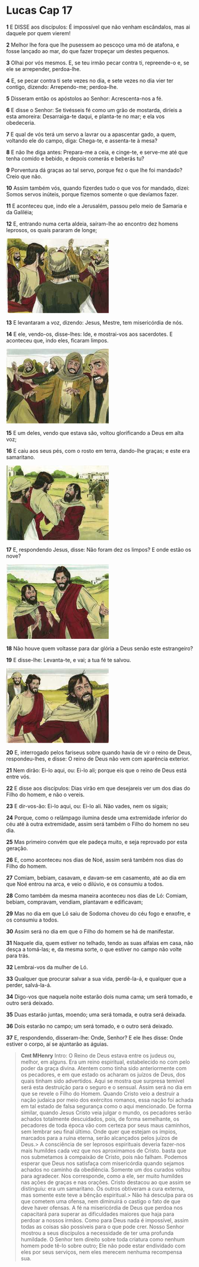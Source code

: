 # Lucas Cap 17

**1** 	E DISSE aos discípulos: É impossível que não venham escândalos, mas ai daquele por quem vierem!

**2** 	Melhor lhe fora que lhe pusessem ao pescoço uma mó de atafona, e fosse lançado ao mar, do que fazer tropeçar um destes pequenos.

**3** 	Olhai por vós mesmos. E, se teu irmão pecar contra ti, repreende-o e, se ele se arrepender, perdoa-lhe.

**4** 	E, se pecar contra ti sete vezes no dia, e sete vezes no dia vier ter contigo, dizendo: Arrependo-me; perdoa-lhe.

**5** 	Disseram então os apóstolos ao Senhor: Acrescenta-nos a fé.

**6** 	E disse o Senhor: Se tivésseis fé como um grão de mostarda, diríeis a esta amoreira: Desarraiga-te daqui, e planta-te no mar; e ela vos obedeceria.

**7** 	E qual de vós terá um servo a lavrar ou a apascentar gado, a quem, voltando ele do campo, diga: Chega-te, e assenta-te à mesa?

**8** 	E não lhe diga antes: Prepara-me a ceia, e cinge-te, e serve-me até que tenha comido e bebido, e depois comerás e beberás tu?

**9** 	Porventura dá graças ao tal servo, porque fez o que lhe foi mandado? Creio que não.

**10** 	Assim também vós, quando fizerdes tudo o que vos for mandado, dizei: Somos servos inúteis, porque fizemos somente o que devíamos fazer.

**11** 	E aconteceu que, indo ele a Jerusalém, passou pelo meio de Samaria e da Galiléia;

**12** 	E, entrando numa certa aldeia, saíram-lhe ao encontro dez homens leprosos, os quais pararam de longe;

![](../Images/SweetPublishing/42-17-1.jpg) 

**13** 	E levantaram a voz, dizendo: Jesus, Mestre, tem misericórdia de nós.

**14** 	E ele, vendo-os, disse-lhes: Ide, e mostrai-vos aos sacerdotes. E aconteceu que, indo eles, ficaram limpos.

![](../Images/SweetPublishing/42-17-2.jpg) 

**15** 	E um deles, vendo que estava são, voltou glorificando a Deus em alta voz;

**16** 	E caiu aos seus pés, com o rosto em terra, dando-lhe graças; e este era samaritano.

![](../Images/SweetPublishing/42-17-3.jpg) 

**17** 	E, respondendo Jesus, disse: Não foram dez os limpos? E onde estão os nove?

![](../Images/SweetPublishing/42-17-4.jpg) 

**18** 	Não houve quem voltasse para dar glória a Deus senão este estrangeiro?

**19** 	E disse-lhe: Levanta-te, e vai; a tua fé te salvou.

![](../Images/SweetPublishing/42-17-5.jpg) 

**20** 	E, interrogado pelos fariseus sobre quando havia de vir o reino de Deus, respondeu-lhes, e disse: O reino de Deus não vem com aparência exterior.

**21** 	Nem dirão: Ei-lo aqui, ou: Ei-lo ali; porque eis que o reino de Deus está entre vós.

**22** 	E disse aos discípulos: Dias virão em que desejareis ver um dos dias do Filho do homem, e não o vereis.

**23** 	E dir-vos-ão: Ei-lo aqui, ou: Ei-lo ali. Não vades, nem os sigais;

**24** 	Porque, como o relâmpago ilumina desde uma extremidade inferior do céu até à outra extremidade, assim será também o Filho do homem no seu dia.

**25** 	Mas primeiro convém que ele padeça muito, e seja reprovado por esta geração.

**26** 	E, como aconteceu nos dias de Noé, assim será também nos dias do Filho do homem.

**27** 	Comiam, bebiam, casavam, e davam-se em casamento, até ao dia em que Noé entrou na arca, e veio o dilúvio, e os consumiu a todos.

**28** 	Como também da mesma maneira aconteceu nos dias de Ló: Comiam, bebiam, compravam, vendiam, plantavam e edificavam;

**29** 	Mas no dia em que Ló saiu de Sodoma choveu do céu fogo e enxofre, e os consumiu a todos.

**30** 	Assim será no dia em que o Filho do homem se há de manifestar.

**31** 	Naquele dia, quem estiver no telhado, tendo as suas alfaias em casa, não desça a tomá-las; e, da mesma sorte, o que estiver no campo não volte para trás.

**32** 	Lembrai-vos da mulher de Ló.

**33** 	Qualquer que procurar salvar a sua vida, perdê-la-á, e qualquer que a perder, salvá-la-á.

**34** 	Digo-vos que naquela noite estarão dois numa cama; um será tomado, e outro será deixado.

**35** 	Duas estarão juntas, moendo; uma será tomada, e outra será deixada.

**36** 	Dois estarão no campo; um será tomado, e o outro será deixado.

**37** 	E, respondendo, disseram-lhe: Onde, Senhor? E ele lhes disse: Onde estiver o corpo, aí se ajuntarão as águias.


> **Cmt MHenry** Intro: O Reino de Deus estava entre os judeus ou, melhor, em alguns. Era um reino espiritual, estabelecido no com pelo poder da graça divina. Atentem como tinha sido anteriormente com os pecadores, e em que estado os acharam os juízos de Deus, dos quais tinham sido advertidos. Aqui se mostra que surpresa temível será esta destruição para o seguro e o sensual. Assim será no dia em que se revele o Filho do Homem. Quando Cristo veio a destruir a nação judaica por meio dos exércitos romanos, essa nação foi achada em tal estado de falsa segurança como o aqui mencionado. De forma similar, quando Jesus Cristo veia julgar o mundo, os pecadores serão achados totalmente descuidados, pois, de forma semelhante, os pecadores de toda época vão com certeza por seus maus caminhos, sem lembrar seu final último. Onde quer que estejam os ímpios, marcados para a ruína eterna, serão alcançados pelos juízos de Deus.> A consciência de ser leprosos espirituais deveria fazer-nos mais humildes cada vez que nos aproximamos de Cristo. basta que nos submetamos à compaixão de Cristo, pois não falham. Podemos esperar que Deus nos satisfaça com misericórdia quando sejamos achados no caminho da obediência. Somente um dos curados voltou para agradecer. Nos corresponde, como a ele, ser muito humildes nas ações de graças e nas orações. Cristo destacou ao que assim se distinguiu: era um samaritano. Os outros obtiveram a cura externa, mas somente este teve a bênção espiritual.> Não há desculpa para os que cometem uma ofensa, nem diminuirá o castigo o fato de que deve haver ofensas. A fé na misericórdia de Deus que perdoa nos capacitará para superar as dificuldades maiores que haja para perdoar a nossos irmãos. Como para Deus nada é impossível, assim todas as coisas são possíveis para o que pode crer. Nosso Senhor mostrou a seus discípulos a necessidade de ter uma profunda humildade. O Senhor tem direito sobre toda criatura como nenhum homem pode tê-lo sobre outro; Ele não pode estar endividado com eles por seus serviços, nem eles merecem nenhuma recompensa sua.